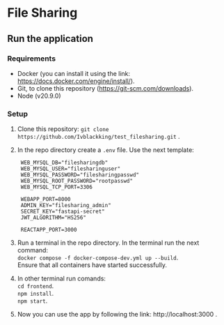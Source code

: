 # File Sharing

## Run the application

### Requirements
- Docker (you can install it using the link: https://docs.docker.com/engine/install/).
- Git, to clone this repository (https://git-scm.com/downloads).
- Node (v20.9.0)

### Setup
1. Clone this repository: `git clone https://github.com/Ivblackking/test_filesharing.git` .
   
2. In the repo directory create a `.env` file. Use the next template:
   ```
    WEB_MYSQL_DB="filesharingdb"
    WEB_MYSQL_USER="filesharinguser"
    WEB_MYSQL_PASSWORD="filesharingpasswd"
    WEB_MYSQL_ROOT_PASSWORD="rootpasswd"
    WEB_MYSQL_TCP_PORT=3306

    WEBAPP_PORT=8000
    ADMIN_KEY="filesharing_admin"
    SECRET_KEY="fastapi-secret"
    JWT_ALGORITHM="HS256"

    REACTAPP_PORT=3000
   ``` 
3. Run a terminal in the repo directory. In the terminal run the next command:<br />
   `docker compose -f docker-compose-dev.yml up --build`.<br />
   Ensure that all containers have started successfully.
   
4. In other terminal run comands:<br />
   `cd frontend`.<br />
   `npm install`.<br />
   `npm start`.<br />
   
5. Now you can use the app by following the link: http://localhost:3000 .